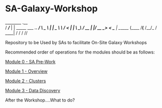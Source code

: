 # SA-Galaxy-Workshop


  ________       .__                        
 /  _____/_____  |  | _____  ___  ______.__.
/   \  ___\__  \ |  | \__  \ \  \/  <   |  |
\    \_\  \/ __ \|  |__/ __ \_>    < \___  |
 \______  (____  /____(____  /__/\_ \/ ____|
        \/     \/          \/      \/\/     


Repository to be Used by SAs to facilitate On-Site Galaxy Workshops

Recommended order of operations for the modules should be as follows:

[Module 0 - SA Pre-Work](https://github.com/starburstdata/SA-Galaxy-Workshop/tree/main/Module_One-Galaxy-Overview)

[Module 1 - Overview](https://github.com/starburstdata/SA-Galaxy-Workshop/blob/main/Module_One-Galaxy-Overview/readme.md)

[Module 2 - Clusters](https://github.com/starburstdata/SA-Galaxy-Workshop/blob/main/Module_Two_Cluster_Creation_And_Admin/readme.md)

[Module 3 - Data Discovery](https://github.com/starburstdata/SA-Galaxy-Workshop/blob/main/Module_Three_Data_Discovery/README.md)

After the Workshop....What to do?

